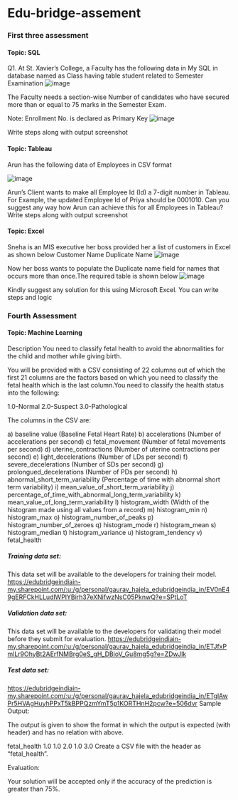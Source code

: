 # Edu-bridge-assement
### First three assessment
#### Topic: SQL
 Q1. At St. Xavier’s College, a Faculty has the following data in My SQL in database named as Class having table student related to Semester Examination
![image](https://user-images.githubusercontent.com/104683128/197178258-6cfe0a54-8943-4939-9c00-063b0345bc2b.png)

The Faculty needs a section-wise Number of candidates who have secured more than or equal to 75 marks in the Semester Exam.

Note: Enrollment No. is declared as Primary Key
![image](https://user-images.githubusercontent.com/104683128/197178386-48719d26-55c9-4a84-b684-92b43d671297.png)

Write steps along with output screenshot

#### Topic: Tableau
Arun has the following data of Employees in CSV format

![image](https://user-images.githubusercontent.com/104683128/197168787-51122259-dc15-4bad-a980-8c6d574fd362.png)

Arun’s Client wants to make all Employee Id (Id) a 7-digit number in Tableau.
For Example, the updated Employee Id of Priya should be 0001010.
Can you suggest any way how Arun
can achieve this for all Employees in Tableau?
Write steps along with output screenshot

#### Topic: Excel
Sneha is an MIS executive her boss provided her a list of customers in Excel as shown below
Customer Name Duplicate Name
![image](https://user-images.githubusercontent.com/104683128/197178575-767371f1-dd6b-40be-aba2-b5bf215d975e.png)

Now her boss wants to populate the Duplicate name field for names that occurs more than once.The required table is shown below
![image](https://user-images.githubusercontent.com/104683128/197178714-7ce007cb-ea3e-4a7e-a347-e8d1fa83e318.png)

Kindly suggest any solution for this using Microsoft Excel. You can write steps and logic

### Fourth Assessment
#### Topic: Machine Learning
Description
You need to classify fetal health to avoid the abnormalities for the child and mother while giving birth.

You will be provided with a CSV consisting of 22 columns out of which the first 21 columns are the factors based on which you need to classify the fetal health which is the last column.You need to classify the health status into the following:

1.0-Normal
2.0-Suspect
3.0-Pathological

The columns in the CSV are:

a) baseline value (Baseline Fetal Heart Rate)
b) accelerations (Number of accelerations per second)
c) fetal_movement (Number of fetal movements per second)
d) uterine_contractions (Number of uterine contractions per second)
e) light_decelerations (Number of LDs per second)
f) severe_decelerations (Number of SDs per second)
g) prolongued_decelerations (Number of PDs per second)
h) abnormal_short_term_variability (Percentage of time with abnormal short term variability)
i) mean_value_of_short_term_variability
j) percentage_of_time_with_abnormal_long_term_variability
k) mean_value_of_long_term_variability
l) histogram_width (Width of the histogram made using all values from a record)
m) histogram_min
n) histogram_max
o) histogram_number_of_peaks
p) histogram_number_of_zeroes
q) histogram_mode
r) histogram_mean
s) histogram_median
t) histogram_variance
u) histogram_tendency
v) fetal_health
##### Training data set:
This data set will be available to the developers for training their model.
https://edubridgeindiain-my.sharepoint.com/:u:/g/personal/gaurav_hajela_edubridgeindia_in/EV0nE49gERFCkHLLudlWPlYBirh37eXNifwzNsC05PknwQ?e=SPtLoT
##### Validation data set:
This data set will be available to the developers for validating their model before they submit for
evaluation.
https://edubridgeindiain-my.sharepoint.com/:u:/g/personal/gaurav_hajela_edubridgeindia_in/ETJfxPmlLr9OhyBt2AErfNMBrg0eS_gH_DBioV_Gu8mg5g?e=ZDwJlk
##### Test data set:
https://edubridgeindiain-my.sharepoint.com/:u:/g/personal/gaurav_hajela_edubridgeindia_in/ETglAwPr5HVAgHuyhPPxT5kBPPQzmYmT5p1KORTHnH2pcw?e=506dvr
Sample Output:

The output is given to show the format in which the output is expected (with header) and has no relation with above.

fetal_health
1.0
1.0
2.0
1.0
3.0
Create a CSV file with the header as “fetal_health”.

Evaluation:

Your solution will be accepted only if the accuracy of the prediction is greater than 75%.
